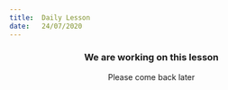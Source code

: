 ```yaml
---
title:  Daily Lesson
date:   24/07/2020
---
```


### <center>We are working on this lesson</center>
<center>Please come back later</center>